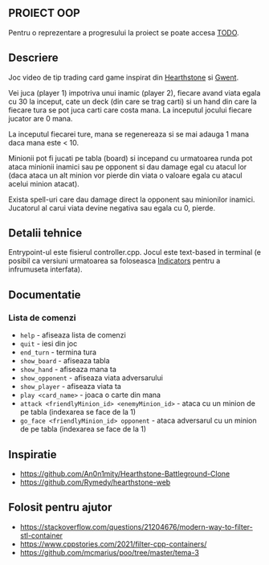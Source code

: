 ## PROIECT OOP

Pentru o reprezentare a progresului la proiect se poate accesa [TODO](TODO.md).

## Descriere
Joc video de tip trading card game inspirat din [Hearthstone](https://en.wikipedia.org/wiki/Hearthstone) si [Gwent](https://en.wikipedia.org/wiki/Gwent:_The_Witcher_Card_Game). 

Vei juca (player 1) impotriva unui inamic (player 2), fiecare avand viata egala cu 30 la inceput, cate un deck (din care se trag carti) si un hand din care la fiecare tura se pot juca carti care costa mana. La inceputul jocului fiecare jucator are 0 mana. 

La inceputul fiecarei ture, mana se regenereaza si se mai adauga 1 mana daca mana este < 10. 

Minionii pot fi jucati pe tabla (board) si incepand cu urmatoarea runda pot ataca minionii inamici sau pe opponent si dau damage egal cu atacul lor (daca ataca un alt minion vor pierde din viata o valoare egala cu atacul acelui minion atacat). 

Exista spell-uri care dau damage direct la opponent sau minionilor inamici.
Jucatorul al carui viata devine negativa sau egala cu 0, pierde. 

## Detalii tehnice

Entrypoint-ul este fisierul controller.cpp.
Jocul este text-based in terminal (e posibil ca versiuni urmatoarea sa foloseasca [Indicators](https://github.com/p-ranav/indicators) pentru a infrumuseta interfata).

## Documentatie

### Lista de comenzi
- `help` - afiseaza lista de comenzi
- `quit` - iesi din joc
- `end_turn` - termina tura
- `show_board` - afiseaza tabla
- `show_hand` - afiseaza mana ta
- `show_opponent` - afiseaza viata adversarului
- `show_player` - afiseaza viata ta
- `play <card_name>` - joaca o carte din mana
- `attack <friendlyMinion_id> <enemyMinion_id>` - ataca cu un minion de pe tabla (indexarea se face de la 1)
- `go_face <friendlyMinion_id> opponent` - ataca adversarul cu un minion de pe tabla (indexarea se face de la 1)
## Inspiratie
- https://github.com/An0n1mity/Hearthstone-Battleground-Clone
- https://github.com/Rymedy/hearthstone-web
## Folosit pentru ajutor
- https://stackoverflow.com/questions/21204676/modern-way-to-filter-stl-container
- https://www.cppstories.com/2021/filter-cpp-containers/
- https://github.com/mcmarius/poo/tree/master/tema-3